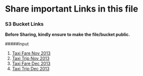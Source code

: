 # Share important Links in this file

### S3 Bucket Links
**Before Sharing, kindly ensure to make the file/bucket public.**

#####Input 
1. [Taxi Fare Nov 2013](https://s3.amazonaws.com/perspectix/taxi_data_2013/trip_data_11.csv)
2. [Taxi Trip Nov 2013](https://s3.amazonaws.com/perspectix/taxi_data_2013/trip_fare_11.csv)
3. [Taxi Fare Dec 2013](https://s3-us-west-2.amazonaws.com/su472/Prospectix/trip_fare_12.csv)
4. [Taxi Trip Dec 2013](https://s3-us-west-2.amazonaws.com/su472/Prospectix/trip_data_12.csv)
